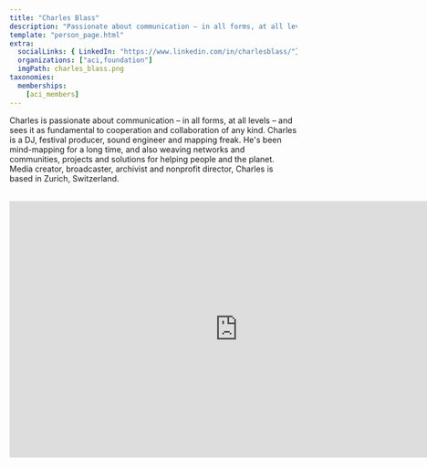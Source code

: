 ```yaml
---
title: "Charles Blass"
description: "Passionate about communication – in all forms, at all levels."
template: "person_page.html"
extra:
  socialLinks: { LinkedIn: "https://www.linkedin.com/in/charlesblass/"}
  organizations: ["aci,foundation"]
  imgPath: charles_blass.png
taxonomies:
  memberships:
    [aci_members]
---
```


Charles is passionate about communication – in all forms, at all levels – and sees it as fundamental to cooperation and collaboration of any kind. Charles is a DJ, festival producer, sound engineer and mapping freak. He's been mind-mapping for a long time, and also weaving networks and communities, projects and solutions for helping people and the planet. Media creator, broadcaster, archivist and nonprofit director, Charles is based in Zurich, Switzerland.


<BR>
<div class="aspect-w-16 aspect-h-9">
<iframe src="https://player.vimeo.com/video/437905055" width="800" height="450" frameborder="0" allow="autoplay; fullscreen" allowfullscreen></iframe>
</div>
<BR>
